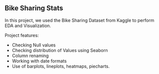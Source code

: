 ## Bike Sharing Stats

In this project, we used the Bike Sharing Dataset from Kaggle to perform EDA and Visualization.

Project features:
* Checking Null values
* Checking distribution of Values using Seaborn
* Column renaming
* Working with date formats
* Use of barplots, lineplots, heatmaps, piecharts.
